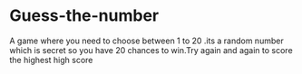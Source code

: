 # Guess-the-number
A game where you need to choose between 1 to 20 .its a random number which is secret so you have 20 chances to win.Try again and again to score the highest high score
